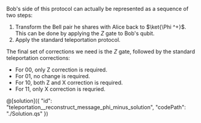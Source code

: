 Bob's side of this protocol can actually be represented as a sequence of two steps:

 1. Transform the Bell pair he shares with Alice back to $\ket{\Phi ^+}$. This can be done by applying the $Z$ gate to Bob's qubit.
 2. Apply the standard teleportation protocol.

The final set of corrections we need is the $Z$ gate, followed by the standard teleportation corrections:
- For 00, only Z correction is required.
- For 01, no change is required.
- For 10, both Z and X correction is required.
- For 11, only X correction is requried.

@[solution]({
    "id": "teleportation__reconstruct_message_phi_minus_solution",
    "codePath": "./Solution.qs"
})